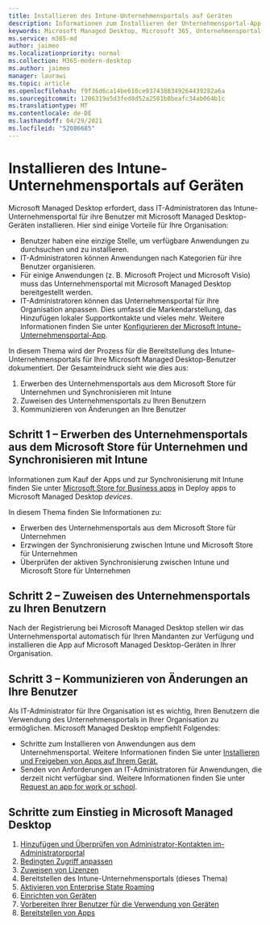 ```yaml
---
title: Installieren des Intune-Unternehmensportals auf Geräten
description: Informationen zum Installieren der Unternehmensportal-App auf Microsoft Managed Desktop-Geräten
keywords: Microsoft Managed Desktop, Microsoft 365, Unternehmensportal
ms.service: m365-md
author: jaimeo
ms.localizationpriority: normal
ms.collection: M365-modern-desktop
ms.author: jaimeo
manager: laurawi
ms.topic: article
ms.openlocfilehash: f9f36d6ca14be610ce9374380349264439282a6a
ms.sourcegitcommit: 1206319a5d3fed8d52a2581b8beafc34ab064b1c
ms.translationtype: MT
ms.contentlocale: de-DE
ms.lasthandoff: 04/29/2021
ms.locfileid: "52086685"
---
```

# <a name="install-intune-company-portal-on-devices"></a>Installieren des Intune-Unternehmensportals auf Geräten

Microsoft Managed Desktop erfordert, dass IT-Administratoren das Intune-Unternehmensportal für ihre Benutzer mit Microsoft Managed Desktop-Geräten installieren. Hier sind einige Vorteile für Ihre Organisation:
- Benutzer haben eine einzige Stelle, um verfügbare Anwendungen zu durchsuchen und zu installieren. 
- IT-Administratoren können Anwendungen nach Kategorien für ihre Benutzer organisieren.  
- Für einige Anwendungen (z. B. Microsoft Project und Microsoft Visio) muss das Unternehmensportal mit Microsoft Managed Desktop bereitgestellt werden.
- IT-Administratoren können das Unternehmensportal für ihre Organisation anpassen. Dies umfasst die Markendarstellung, das Hinzufügen lokaler Supportkontakte und vieles mehr. Weitere Informationen finden Sie unter [Konfigurieren der Microsoft Intune-Unternehmensportal-App](/intune/company-portal-app).   

In diesem Thema wird der Prozess für die Bereitstellung des Intune-Unternehmensportals für Ihre Microsoft Managed Desktop-Benutzer dokumentiert. Der Gesamteindruck sieht wie dies aus:
1. Erwerben des Unternehmensportals aus dem Microsoft Store für Unternehmen und Synchronisieren mit Intune
2. Zuweisen des Unternehmensportals zu Ihren Benutzern
3. Kommunizieren von Änderungen an Ihre Benutzer

## <a name="step-1---purchase-company-portal-from-microsoft-store-for-business-and-sync-with-intune"></a>Schritt 1 – Erwerben des Unternehmensportals aus dem Microsoft Store für Unternehmen und Synchronisieren mit Intune
Informationen zum Kauf der Apps und zur Synchronisierung mit Intune finden Sie unter [Microsoft Store for Business apps](deploy-apps.md#msfb-apps) in Deploy apps to Microsoft Managed Desktop *devices*.

In diesem Thema finden Sie Informationen zu: 
- Erwerben des Unternehmensportals aus dem Microsoft Store für Unternehmen 
- Erzwingen der Synchronisierung zwischen Intune und Microsoft Store für Unternehmen
- Überprüfen der aktiven Synchronisierung zwischen Intune und Microsoft Store für Unternehmen 

## <a name="step-2---assign-company-portal-to-your-users"></a>Schritt 2 – Zuweisen des Unternehmensportals zu Ihren Benutzern
Nach der Registrierung bei Microsoft Managed Desktop stellen wir das Unternehmensportal automatisch für Ihren Mandanten zur Verfügung und installieren die App auf Microsoft Managed Desktop-Geräten in Ihrer Organisation.

## <a name="step-3---communicate-change-to-your-users"></a>Schritt 3 – Kommunizieren von Änderungen an Ihre Benutzer
Als IT-Administrator für Ihre Organisation ist es wichtig, Ihren Benutzern die Verwendung des Unternehmensportals in Ihrer Organisation zu ermöglichen. Microsoft Managed Desktop empfiehlt Folgendes:
- Schritte zum Installieren von Anwendungen aus dem Unternehmensportal. Weitere Informationen finden Sie unter [Installieren und Freigeben von Apps auf Ihrem Gerät.](/intune-user-help/install-apps-cpapp-windows)
- Senden von Anforderungen an IT-Administratoren für Anwendungen, die derzeit nicht verfügbar sind. Weitere Informationen finden Sie unter [Request an app for work or school](/intune-user-help/install-apps-cpapp-windows#request-an-app-for-work-or-school).  

## <a name="steps-to-get-started-with-microsoft-managed-desktop"></a>Schritte zum Einstieg in Microsoft Managed Desktop

1. [Hinzufügen und Überprüfen von Administrator-Kontakten im-Administratorportal](add-admin-contacts.md)
2. [Bedingten Zugriff anpassen](conditional-access.md)
3. [Zuweisen von Lizenzen](assign-licenses.md)
4. Bereitstellen des Intune-Unternehmensportals (dieses Thema)
5. [Aktivieren von Enterprise State Roaming](enterprise-state-roaming.md)
6. [Einrichten von Geräten](set-up-devices.md)
7. [Vorbereiten Ihrer Benutzer für die Verwendung von Geräten](get-started-devices.md)
8. [Bereitstellen von Apps](deploy-apps.md)
